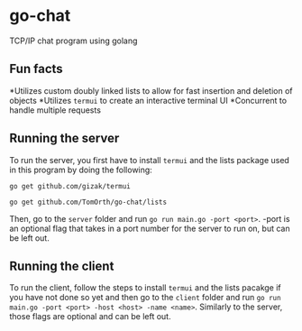 # go-chat
TCP/IP chat program using golang

## Fun facts
*Utilizes custom doubly linked lists to allow for fast insertion and deletion of objects
*Utilizes `termui` to create an interactive terminal UI
*Concurrent to handle multiple requests

## Running the server
To run the server, you first have to install `termui` and the lists package used in this program by doing the following:

```
go get github.com/gizak/termui
```
```
go get github.com/TomOrth/go-chat/lists
```
Then, go to the `server` folder and run `go run main.go -port <port>`. -port is an optional flag that takes in a port number for the server to run on, but can be left out.

## Running the client
To run the client, follow the steps to install `termui` and the lists pacakge if you have not done so yet and then go to the `client` folder and run `go run main.go -port <port> -host <host> -name <name>`.  Similarly to the server, those flags are optional and can be left out.
